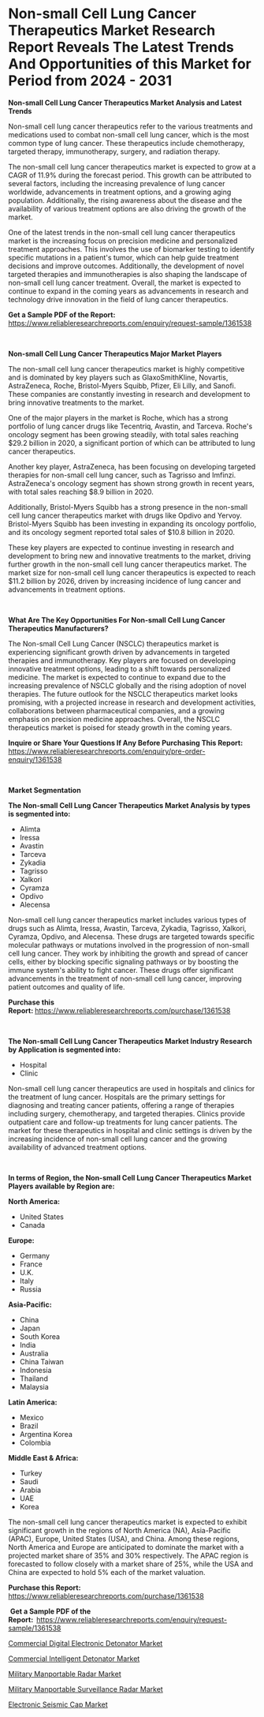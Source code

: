 <p><h1>Non-small Cell Lung Cancer Therapeutics Market Research Report Reveals The Latest Trends And Opportunities of this Market for Period from 2024 - 2031</h1></p><p><strong>Non-small Cell Lung Cancer Therapeutics Market Analysis and Latest Trends</strong></p>
<p><p>Non-small cell lung cancer therapeutics refer to the various treatments and medications used to combat non-small cell lung cancer, which is the most common type of lung cancer. These therapeutics include chemotherapy, targeted therapy, immunotherapy, surgery, and radiation therapy.</p><p>The non-small cell lung cancer therapeutics market is expected to grow at a CAGR of 11.9% during the forecast period. This growth can be attributed to several factors, including the increasing prevalence of lung cancer worldwide, advancements in treatment options, and a growing aging population. Additionally, the rising awareness about the disease and the availability of various treatment options are also driving the growth of the market.</p><p>One of the latest trends in the non-small cell lung cancer therapeutics market is the increasing focus on precision medicine and personalized treatment approaches. This involves the use of biomarker testing to identify specific mutations in a patient's tumor, which can help guide treatment decisions and improve outcomes. Additionally, the development of novel targeted therapies and immunotherapies is also shaping the landscape of non-small cell lung cancer treatment. Overall, the market is expected to continue to expand in the coming years as advancements in research and technology drive innovation in the field of lung cancer therapeutics.</p></p>
<p><strong>Get a Sample PDF of the Report:&nbsp;</strong> <a href="https://www.reliableresearchreports.com/enquiry/request-sample/1361538">https://www.reliableresearchreports.com/enquiry/request-sample/1361538</a></p>
<p>&nbsp;</p>
<p><strong>Non-small Cell Lung Cancer Therapeutics Major Market Players</strong></p>
<p><p>The non-small cell lung cancer therapeutics market is highly competitive and is dominated by key players such as GlaxoSmithKline, Novartis, AstraZeneca, Roche, Bristol-Myers Squibb, Pfizer, Eli Lilly, and Sanofi. These companies are constantly investing in research and development to bring innovative treatments to the market.</p><p>One of the major players in the market is Roche, which has a strong portfolio of lung cancer drugs like Tecentriq, Avastin, and Tarceva. Roche's oncology segment has been growing steadily, with total sales reaching $29.2 billion in 2020, a significant portion of which can be attributed to lung cancer therapeutics.</p><p>Another key player, AstraZeneca, has been focusing on developing targeted therapies for non-small cell lung cancer, such as Tagrisso and Imfinzi. AstraZeneca's oncology segment has shown strong growth in recent years, with total sales reaching $8.9 billion in 2020.</p><p>Additionally, Bristol-Myers Squibb has a strong presence in the non-small cell lung cancer therapeutics market with drugs like Opdivo and Yervoy. Bristol-Myers Squibb has been investing in expanding its oncology portfolio, and its oncology segment reported total sales of $10.8 billion in 2020.</p><p>These key players are expected to continue investing in research and development to bring new and innovative treatments to the market, driving further growth in the non-small cell lung cancer therapeutics market. The market size for non-small cell lung cancer therapeutics is expected to reach $11.2 billion by 2026, driven by increasing incidence of lung cancer and advancements in treatment options.</p></p>
<p>&nbsp;</p>
<p><strong>What Are The Key Opportunities For Non-small Cell Lung Cancer Therapeutics Manufacturers?</strong></p>
<p><p>The Non-small Cell Lung Cancer (NSCLC) therapeutics market is experiencing significant growth driven by advancements in targeted therapies and immunotherapy. Key players are focused on developing innovative treatment options, leading to a shift towards personalized medicine. The market is expected to continue to expand due to the increasing prevalence of NSCLC globally and the rising adoption of novel therapies. The future outlook for the NSCLC therapeutics market looks promising, with a projected increase in research and development activities, collaborations between pharmaceutical companies, and a growing emphasis on precision medicine approaches. Overall, the NSCLC therapeutics market is poised for steady growth in the coming years.</p></p>
<p><strong>Inquire or Share Your Questions If Any Before Purchasing This Report:</strong> <a href="https://www.reliableresearchreports.com/enquiry/pre-order-enquiry/1361538">https://www.reliableresearchreports.com/enquiry/pre-order-enquiry/1361538</a></p>
<p>&nbsp;</p>
<p><strong>Market Segmentation</strong></p>
<p><strong>The Non-small Cell Lung Cancer Therapeutics Market Analysis by types is segmented into:</strong></p>
<p><ul><li>Alimta</li><li>Iressa</li><li>Avastin</li><li>Tarceva</li><li>Zykadia</li><li>Tagrisso</li><li>Xalkori</li><li>Cyramza</li><li>Opdivo</li><li>Alecensa</li></ul></p>
<p><p>Non-small cell lung cancer therapeutics market includes various types of drugs such as Alimta, Iressa, Avastin, Tarceva, Zykadia, Tagrisso, Xalkori, Cyramza, Opdivo, and Alecensa. These drugs are targeted towards specific molecular pathways or mutations involved in the progression of non-small cell lung cancer. They work by inhibiting the growth and spread of cancer cells, either by blocking specific signaling pathways or by boosting the immune system's ability to fight cancer. These drugs offer significant advancements in the treatment of non-small cell lung cancer, improving patient outcomes and quality of life.</p></p>
<p><strong>Purchase this Report:&nbsp;</strong><a href="https://www.reliableresearchreports.com/purchase/1361538">https://www.reliableresearchreports.com/purchase/1361538</a></p>
<p>&nbsp;</p>
<p><strong>The Non-small Cell Lung Cancer Therapeutics Market Industry Research by Application is segmented into:</strong></p>
<p><ul><li>Hospital</li><li>Clinic</li></ul></p>
<p><p>Non-small cell lung cancer therapeutics are used in hospitals and clinics for the treatment of lung cancer. Hospitals are the primary settings for diagnosing and treating cancer patients, offering a range of therapies including surgery, chemotherapy, and targeted therapies. Clinics provide outpatient care and follow-up treatments for lung cancer patients. The market for these therapeutics in hospital and clinic settings is driven by the increasing incidence of non-small cell lung cancer and the growing availability of advanced treatment options.</p></p>
<p>&nbsp;</p>
<p><strong>In terms of Region, the Non-small Cell Lung Cancer Therapeutics Market Players available by Region are:</strong></p>
<p>
    <p> <strong> North America: </strong>
        <ul>
            <li>United States</li>
            <li>Canada</li>
        </ul>
        </p> 
    <p> <strong> Europe: </strong>
        <ul>
            <li>Germany</li>
            <li>France</li>
            <li>U.K.</li>
            <li>Italy</li>
            <li>Russia</li>
        </ul>
        </p> 
    <p> <strong> Asia-Pacific: </strong>
        <ul>
            <li>China</li>
            <li>Japan</li>
            <li>South Korea</li>
            <li>India</li>
            <li>Australia</li>
            <li>China Taiwan</li>
            <li>Indonesia</li>
            <li>Thailand</li>
            <li>Malaysia</li>
        </ul>
        </p> 
    <p> <strong> Latin America: </strong>
        <ul>
            <li>Mexico</li>
            <li>Brazil</li>
            <li>Argentina Korea</li>
            <li>Colombia</li>
        </ul>
        </p> 
    <p> <strong> Middle East & Africa: </strong>
        <ul>
            <li>Turkey</li>
            <li>Saudi</li>
            <li>Arabia</li>
            <li>UAE</li>
            <li>Korea</li>
        </ul>
    </p>
    </p>
<p><p>The non-small cell lung cancer therapeutics market is expected to exhibit significant growth in the regions of North America (NA), Asia-Pacific (APAC), Europe, United States (USA), and China. Among these regions, North America and Europe are anticipated to dominate the market with a projected market share of 35% and 30% respectively. The APAC region is forecasted to follow closely with a market share of 25%, while the USA and China are expected to hold 5% each of the market valuation.</p></p>
<p><strong>Purchase this Report: </strong><a href="https://www.reliableresearchreports.com/purchase/1361538">https://www.reliableresearchreports.com/purchase/1361538</a></p>
<p>&nbsp;<strong>Get a Sample PDF of the Report:&nbsp;&nbsp;</strong><a href="https://www.reliableresearchreports.com/enquiry/request-sample/1361538">https://www.reliableresearchreports.com/enquiry/request-sample/1361538</a></p>
<p><strong></strong></p>
<p><p><a href="https://medium.com/@caleighhane2777/commercial-digital-electronic-detonator-market-trends-forecast-and-competitive-analysis-to-2031-877c955418c9">Commercial Digital Electronic Detonator Market</a></p><p><a href="https://medium.com/@caleighhane2777/commercial-intelligent-detonator-market-trends-forecast-and-competitive-analysis-to-2031-26599f753904">Commercial Intelligent Detonator Market</a></p><p><a href="https://medium.com/@loretadervishi2013/military-manportable-radar-market-outlook-industry-overview-and-forecast-2024-to-2031-8c10725598fa">Military Manportable Radar Market</a></p><p><a href="https://medium.com/@loretadervishi2013/military-manportable-surveillance-radar-market-analysis-its-cagr-market-segmentation-and-global-81760e676d24">Military Manportable Surveillance Radar Market</a></p><p><a href="https://medium.com/@kennethjensen27/electronic-seismic-cap-market-analysis-and-sze-forecasted-for-period-from-2024-to-2031-1aa59d5cfc48">Electronic Seismic Cap Market</a></p></p>